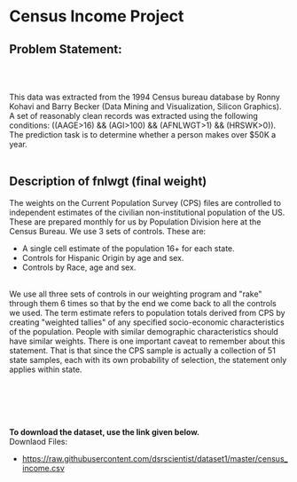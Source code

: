 # Census Income Project
## Problem Statement:
<br><br>

This data was extracted from the 1994 Census bureau database by Ronny Kohavi and Barry Becker (Data Mining and Visualization, Silicon Graphics). A set of reasonably clean records was extracted using the following conditions: ((AAGE>16) && (AGI>100) && (AFNLWGT>1) && (HRSWK>0)). The prediction task is to determine whether a person makes over $50K a year.
<br><br>
## Description of fnlwgt (final weight)<br>
The weights on the Current Population Survey (CPS) files are controlled to independent estimates of the civilian non-institutional population of the US. These are prepared monthly for us by Population Division here at the Census Bureau. We use 3 sets of controls. These are:
<br>
- A single cell estimate of the population 16+ for each state.
- Controls for Hispanic Origin by age and sex.
- Controls by Race, age and sex.
<br>
We use all three sets of controls in our weighting program and "rake" through them 6 times so that by the end we come back to all the controls we used. The term estimate refers to population totals derived from CPS by creating "weighted tallies" of any specified socio-economic characteristics of the population. People with similar demographic characteristics should have similar weights. There is one important caveat to remember about this statement. That is that since the CPS sample is actually a collection of 51 state samples, each with its own probability of selection, the statement only applies within state.

<br><br><br><br>

<b>To download the dataset, use the link given below. </b>
<br>
Downlaod Files:<br>
- https://raw.githubusercontent.com/dsrscientist/dataset1/master/census_income.csv
